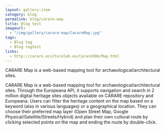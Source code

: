 ```yaml
---
layout: gallery-item
category: blog
permalink: blog/carare-map
title: Blog test
imageurl: 
  - "/img/gallery/carare-map/CarareMap.jpg"
tags: 
  - Blog tag
  - Blog tagtest
links:
  - http://carare.eculturelab.eu/Carare50m/Map.html
---
```


CARARE Map is a web-based mapping tool for archaeological/architectural sites.

CARARE Map is a web-based mapping tool for archaeological/architectural sites. Through the Europeana API, it supports navigation and search in 2 million digital heritage sites objects available on CARARE repository and Europeana. Users can filter the heritage content on the map based on a keyword (also in various languages) or a geographical location. They can choose their preferred map layer (Open Street Map, Google Physical/Satellite/Streets/Hybrid) and plan their own cultural route by clicking selected points on the map and ending the route by double-click.

